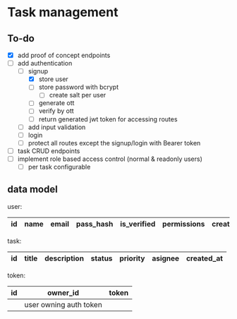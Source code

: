 # Task management

## To-do

- [x] add proof of concept endpoints
- [ ] add authentication
  - [ ] signup
    - [x] store user
    - [ ] store password with bcrypt
      - [ ] create salt per user
    - [ ] generate ott
    - [ ] verify by ott
    - [ ] return generated jwt token for accessing routes
  - [ ] add input validation
  - [ ] login
  - [ ] protect all routes except the signup/login with Bearer token
- [ ] task CRUD endpoints
- [ ] implement role based access control (normal & readonly users)
  - [ ] per task configurable

## data model

user:

| id  | name | email | pass_hash | is_verified | permissions | created_at |
| --- | ---- | ----- | --------- | ----------- | ----------- | ---------- |

task:

| id  | title | description | status | priority | asignee | created_at |
| --- | ----- | ----------- | ------ | -------- | ------- | ---------- |

token:

| id  | owner_id               | token |
| --- | ---------------------- | ----- |
|     | user owning auth token |       |
